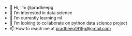 - 👋 Hi, I’m @pradheepg
- 👀 I’m interested in data science
- 🌱 I’m currently learning ml
- 💞️ I’m looking to collaborate on python data science project
- 📫 How to reach me at pradheep1919g@gmail.com

<!---
pradheepg/pradheepg is a ✨ special ✨ repository because its `README.md` (this file) appears on your GitHub profile.
You can click the Preview link to take a look at your changes.
--->
